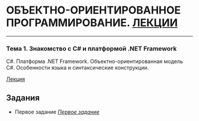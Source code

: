 # ОБЪЕКТНО-ОРИЕНТИРОВАННОЕ ПРОГРАММИРОВАНИЕ. [ЛЕКЦИИ](https://tgjmjgj.github.io/sharp/dist/index.html "Лекции")
***


###  Тема 1. Знакомство с C# и платформой .NET Framework
C#. Платформа .NET Framework. Объектно-ориентированная модель C#. Особенности языка и синтаксические конструкции.

[Лекция](https://tgjmjgj.github.io/sharp/dist/lecture/1_welcome_to_csharp/index.html "Лекция")


##  Задания
* Первое задание
	[_Первое_ _задание_](https://tgjmjgj.github.io/Clecture/dist/task/Task_1/Task_1.pdf "Задание 1")
